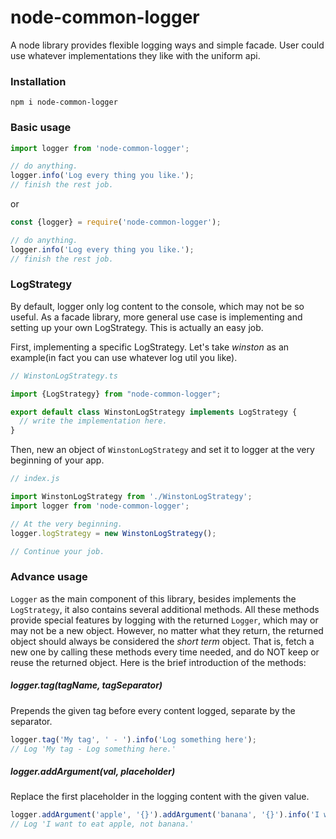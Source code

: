 # node-common-logger
A node library provides flexible logging ways and simple facade. User could use whatever implementations they like with the uniform api.

### Installation

`npm i node-common-logger`

### Basic usage

```typescript
import logger from 'node-common-logger';

// do anything.
logger.info('Log every thing you like.');
// finish the rest job.
```
or
```javascript
const {logger} = require('node-common-logger');

// do anything.
logger.info('Log every thing you like.');
// finish the rest job.
```

### LogStrategy

By default, logger only log content to the console, which may not be so useful. As a facade library, more general use case is implementing and setting up your own LogStrategy. This is actually an easy job.

First, implementing a specific LogStrategy. Let's take _winston_ as an example(in fact you can use whatever log util you like).
```typescript
// WinstonLogStrategy.ts

import {LogStrategy} from "node-common-logger";

export default class WinstonLogStrategy implements LogStrategy {
  // write the implementation here.
}
```

Then, new an object of `WinstonLogStrategy` and set it to logger at the very beginning of your app.
```typescript
// index.js

import WinstonLogStrategy from './WinstonLogStrategy';
import logger from 'node-common-logger';

// At the very beginning.
logger.logStrategy = new WinstonLogStrategy();

// Continue your job.
```

### Advance usage

`Logger` as the main component of this library, besides implements the `LogStrategy`, it also contains several additional methods. All these methods provide special features by logging with the returned `Logger`, which may or may not be a new object. However, no matter what they return, the returned object should always be considered the _short term_ object. That is, fetch a new one by calling these methods every time needed, and do NOT keep or reuse the returned object. Here is the brief introduction of the methods:

##### logger.tag(tagName, tagSeparator)
Prepends the given tag before every content logged, separate by the separator.
```javascript
logger.tag('My tag', ' - ').info('Log something here');
// Log 'My tag - Log something here.'
```

##### logger.addArgument(val, placeholder)
Replace the first placeholder in the logging content with the given value.
```javascript
logger.addArgument('apple', '{}').addArgument('banana', '{}').info('I want to eat {}, not {}.');
// Log 'I want to eat apple, not banana.'
```